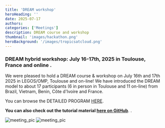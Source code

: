 ```yaml
---
title: 'DREAM workshop'
heroHeading: ''
date: 2025-07-17
authors:
categories: ['Meetings']
description: DREAM course and workshop
thumbnail: 'images/hackathon.png'
heroBackground: '/images/tropicsatcloud.png'
---
```




### DREAM hybrid workshop: July 16-17th, 2025 in Toulouse, France and  online .

We were pleased to hold a DREAM course & workshop on July 16th and 17th 2025 in LEGOS/OMP, Toulouse and on-line!
We have introduced the DREAM model to about 17 participants (6 in person in Toulouse and  11 on-line) from Brazil, Vietnam, Benin, Côte d'Ivoire and France. 

You can browse the DETAILED PROGRAM [HERE](/images/2025-DREAMworkshop-prog-v1.pdf).

**You can also check out the tutorial material  [here on GitHub](https://github.com/dream-gcm/workshop-notebooks-2025)**.
.


![meeting_pic](/images/workshop_toulouseparticipants.jpg)
![meeting_pic](/images/workshop_onlineparticipants.png)


